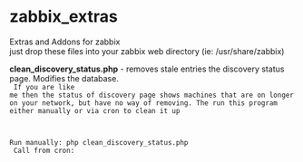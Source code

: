 # zabbix_extras
Extras and Addons for zabbix<br>
just drop these files into your zabbix web directory (ie: /usr/share/zabbix)

<b>clean_discovery_status.php</b> - removes stale entries the discovery status page.  Modifies the database.<br>
<code>
   If you are like me then the status of discovery page shows machines that are on longer on your network, but have no way of removing.  The run this program either manually or via cron to clean it up<br>

   Run manually: php clean_discovery_status.php<br>
   Call from cron: <br>
</code>
